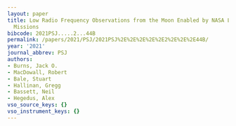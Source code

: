 ```yaml
---
layout: paper
title: Low Radio Frequency Observations from the Moon Enabled by NASA Landed Payload
  Missions
bibcode: 2021PSJ.....2...44B
permalink: /papers/2021/PSJ/2021PSJ%2E%2E%2E%2E%2E2%2E%2E%2E44B/
year: '2021'
journal_abbrev: PSJ
authors:
- Burns, Jack O.
- MacDowall, Robert
- Bale, Stuart
- Hallinan, Gregg
- Bassett, Neil
- Hegedus, Alex
vso_source_keys: {}
vso_instrument_keys: {}
---
```

